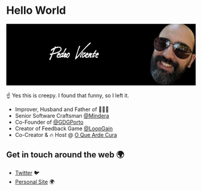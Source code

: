 # Hello World

![Pedro Vicente](https://github.com/neteinstein/neteinstein/raw/master/github-header.png)

☝️ Yes this is creepy. I found that funny, so I left it.


- Improver, Husband and Father of 🧓🧒👶
- Senior Software Craftsman [@Mindera](https://www.mindera.com)
- Co-Founder of [@GDGPorto](https://gdgporto.xyz/)
- Creator of Feedback Game [@LoopGain](http://www.loopgain.org)
- Co-Creator & 🔥 Host @ [O Que Arde Cura](https://www.facebook.com/oqueardecura/)


## Get in touch around the web 🌍

- [Twitter](https://twitter.com/neteinstein) 🐦
- [Personal Site](https://about.me/neteinstein) 🌍
